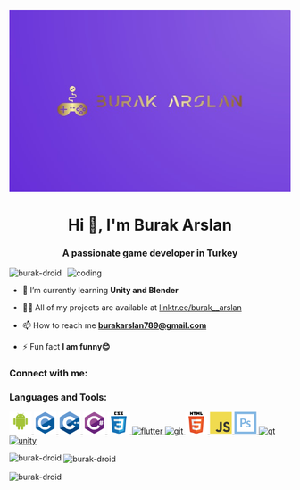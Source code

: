 ![logo](https://github.com/Burak-droid/Burak-droid/blob/main/Screenshot%202023-07-25%20133509.jpg?raw=true)
<h1 align="center">Hi 👋, I'm Burak Arslan</h1>
<h3 align="center">A passionate game developer in Turkey</h3>
<img align="right" alt="coding" width="400" src ="https://i.pinimg.com/originals/a5/f7/7b/a5f77bf9f301986fd2a16b14637c9ca1.gif">

<p align="left"> <img src="https://komarev.com/ghpvc/?username=burak-droid&label=Profile%20views&color=0e75b6&style=plastic" alt="burak-droid" /> </p>

- 🌱 I’m currently learning **Unity and Blender**

- 👨‍💻 All of my projects are available at [linktr.ee/burak__arslan](linktr.ee/burak__arslan)

- 📫 How to reach me **burakarslan789@gmail.com**

- ⚡ Fun fact **I am funny😊**

<h3 align="left">Connect with me:</h3>
<p align="left">
</p>

<h3 align="left">Languages and Tools:</h3>
<p align="left"> <a href="https://developer.android.com" target="_blank" rel="noreferrer"> <img src="https://raw.githubusercontent.com/devicons/devicon/master/icons/android/android-original-wordmark.svg" alt="android" width="40" height="40"/> </a> <a href="https://www.cprogramming.com/" target="_blank" rel="noreferrer"> <img src="https://raw.githubusercontent.com/devicons/devicon/master/icons/c/c-original.svg" alt="c" width="40" height="40"/> </a> <a href="https://www.w3schools.com/cpp/" target="_blank" rel="noreferrer"> <img src="https://raw.githubusercontent.com/devicons/devicon/master/icons/cplusplus/cplusplus-original.svg" alt="cplusplus" width="40" height="40"/> </a> <a href="https://www.w3schools.com/cs/" target="_blank" rel="noreferrer"> <img src="https://raw.githubusercontent.com/devicons/devicon/master/icons/csharp/csharp-original.svg" alt="csharp" width="40" height="40"/> </a> <a href="https://www.w3schools.com/css/" target="_blank" rel="noreferrer"> <img src="https://raw.githubusercontent.com/devicons/devicon/master/icons/css3/css3-original-wordmark.svg" alt="css3" width="40" height="40"/> </a> <a href="https://flutter.dev" target="_blank" rel="noreferrer"> <img src="https://www.vectorlogo.zone/logos/flutterio/flutterio-icon.svg" alt="flutter" width="40" height="40"/> </a> <a href="https://git-scm.com/" target="_blank" rel="noreferrer"> <img src="https://www.vectorlogo.zone/logos/git-scm/git-scm-icon.svg" alt="git" width="40" height="40"/> </a> <a href="https://www.w3.org/html/" target="_blank" rel="noreferrer"> <img src="https://raw.githubusercontent.com/devicons/devicon/master/icons/html5/html5-original-wordmark.svg" alt="html5" width="40" height="40"/> </a> <a href="https://developer.mozilla.org/en-US/docs/Web/JavaScript" target="_blank" rel="noreferrer"> <img src="https://raw.githubusercontent.com/devicons/devicon/master/icons/javascript/javascript-original.svg" alt="javascript" width="40" height="40"/> </a> <a href="https://www.photoshop.com/en" target="_blank" rel="noreferrer"> <img src="https://raw.githubusercontent.com/devicons/devicon/master/icons/photoshop/photoshop-line.svg" alt="photoshop" width="40" height="40"/> </a> <a href="https://www.qt.io/" target="_blank" rel="noreferrer"> <img src="https://upload.wikimedia.org/wikipedia/commons/0/0b/Qt_logo_2016.svg" alt="qt" width="40" height="40"/> </a> <a href="https://unity.com/" target="_blank" rel="noreferrer"> <img src="https://www.vectorlogo.zone/logos/unity3d/unity3d-icon.svg" alt="unity" width="40" height="40"/> </a> </p>

<p><img align="left" src="https://github-readme-stats.vercel.app/api/top-langs?username=burak-droid&show_icons=true&theme=tokyonight&title_color=000000&locale=en&layout=compact" alt="burak-droid" /></p>

<p>&nbsp;<img align="center" src="https://github-readme-stats.vercel.app/api?username=burak-droid&show_icons=true&theme=tokyonight&cache_seconds=1800&locale=en" alt="burak-droid" /></p>

<p><img align="center" src="https://github-readme-streak-stats.herokuapp.com/?user=burak-droid&" alt="burak-droid" /></p>
